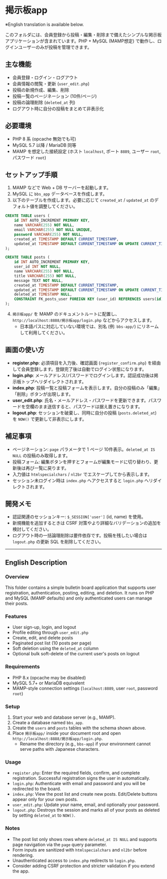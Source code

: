 # 掲示板app
※English translation is available below.

このフォルダには、会員登録から投稿・編集・削除まで備えたシンプルな掲示板アプリケーションが含まれています。PHP + MySQL (MAMP想定) で動作し、ログインユーザーのみが投稿を管理できます。

## 主な機能
- 会員登録・ログイン・ログアウト
- 会員情報の閲覧・更新 (`user_edit.php`)
- 投稿の新規作成、編集、削除
- 投稿一覧のページネーション (10件/ページ)
- 投稿の論理削除 (`deleted_at` 列)
- ログアウト時に自分の投稿をまとめて非表示化

## 必要環境
- PHP 8 系 (opcache 無効でも可)
- MySQL 5.7 以降 / MariaDB 同等
- MAMP を想定した接続設定 (ホスト `localhost`, ポート `8889`, ユーザー `root`, パスワード `root`)

## セットアップ手順
1. MAMP などで Web + DB サーバーを起動します。
2. MySQL に `bbs_app` データベースを作成します。
3. 以下のテーブルを作成します。必要に応じて `created_at` / `updated_at` のデフォルト値を調整してください。

```sql
CREATE TABLE users (
    id INT AUTO_INCREMENT PRIMARY KEY,
    name VARCHAR(255) NOT NULL,
    email VARCHAR(255) NOT NULL UNIQUE,
    password VARCHAR(255) NOT NULL,
    created_at TIMESTAMP DEFAULT CURRENT_TIMESTAMP,
    updated_at TIMESTAMP DEFAULT CURRENT_TIMESTAMP ON UPDATE CURRENT_TIMESTAMP
);

CREATE TABLE posts (
    id INT AUTO_INCREMENT PRIMARY KEY,
    user_id INT NOT NULL,
    name VARCHAR(255) NOT NULL,
    title VARCHAR(255) NOT NULL,
    message TEXT NOT NULL,
    created_at TIMESTAMP DEFAULT CURRENT_TIMESTAMP,
    updated_at TIMESTAMP DEFAULT CURRENT_TIMESTAMP ON UPDATE CURRENT_TIMESTAMP,
    deleted_at TIMESTAMP NULL,
    CONSTRAINT FK_posts_user FOREIGN KEY (user_id) REFERENCES users(id)
);
```

4. `掲示板app/` を MAMP のドキュメントルートに配置し、`http://localhost:8888/掲示板app/login.php` などからアクセスします。
   - 日本語パスに対応していない環境では、別名 (例: `bbs-app/`) にリネームして利用してください。

## 画面の使い方
- **register.php**: 必須項目を入力後、確認画面 (`register_confirm.php`) を経由して会員登録します。登録完了後は自動でログイン状態になります。
- **login.php**: メールアドレス/パスワードでログインします。認証成功後は掲示板トップへリダイレクトされます。
- **index.php**: 投稿一覧と投稿フォームを表示します。自分の投稿のみ「編集」「削除」ボタンが出現します。
- **user_edit.php**: 氏名・メールアドレス・パスワードを更新できます。パスワードを空欄のまま送信すると、パスワードは据え置きになります。
- **logout.php**: セッションを破棄し、同時に自分の投稿 (`posts.deleted_at`) を `NOW()` で更新して非表示にします。

## 補足事項
- ページネーション: `page` パラメータで 1 ページ 10件表示。`deleted_at IS NULL` の投稿のみ取得します。
- 投稿フォーム: 編集ボタンを押すとフォームが編集モードに切り替わり、更新後は再び一覧に戻ります。
- 入力値は `htmlspecialchars` / `nl2br` でエスケープしてから表示します。
- セッション未ログイン時は `index.php` へアクセスすると `login.php` へリダイレクトされます。

## 開発メモ
- 認証関連のセッションキー: `$_SESSION['user']` (id, name) を使用。
- 新規機能を追加するときは CSRF 対策やより詳細なバリデーションの追加を検討してください。
- ログアウト時の一括論理削除は要件依存です。投稿を残したい場合は `logout.php` の更新 SQL を削除してください。

---

## English Description
### Overview
This folder contains a simple bulletin board application that supports user registration, authentication, posting, editing, and deletion. It runs on PHP and MySQL (MAMP defaults) and only authenticated users can manage their posts.

### Features
- User sign-up, login, and logout
- Profile editing through `user_edit.php`
- Create, edit, and delete posts
- Paginated post list (10 posts per page)
- Soft deletion using the `deleted_at` column
- Optional bulk soft-delete of the current user's posts on logout

### Requirements
- PHP 8.x (opcache may be disabled)
- MySQL 5.7+ or MariaDB equivalent
- MAMP-style connection settings (`localhost:8889`, user `root`, password `root`)

### Setup
1. Start your web and database server (e.g., MAMP).
2. Create a database named `bbs_app`.
3. Create the `users` and `posts` tables with the schema shown above.
4. Place `掲示板app/` inside your document root and open `http://localhost:8888/掲示板app/login.php`.
   - Rename the directory (e.g., `bbs-app`) if your environment cannot serve paths with Japanese characters.

### Usage
- `register.php`: Enter the required fields, confirm, and complete registration. Successful registration signs the user in automatically.
- `login.php`: Authenticate with email and password and you will be redirected to the board.
- `index.php`: View the post list and create new posts. Edit/Delete buttons appear only for your own posts.
- `user_edit.php`: Update your name, email, and optionally your password.
- `logout.php`: Destroys the session and marks all of your posts as deleted by setting `deleted_at` to `NOW()`.

### Notes
- The post list only shows rows where `deleted_at IS NULL` and supports page navigation via the `page` query parameter.
- Form inputs are sanitized with `htmlspecialchars` and `nl2br` before rendering.
- Unauthenticated access to `index.php` redirects to `login.php`.
- Consider adding CSRF protection and stricter validation if you extend the app.

